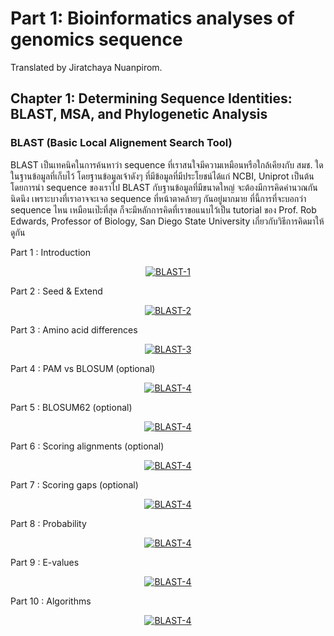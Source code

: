 # Part 1: Bioinformatics analyses of genomics sequence
Translated by Jiratchaya Nuanpirom.

## Chapter 1: Determining Sequence Identities: BLAST, MSA, and Phylogenetic Analysis
### BLAST (Basic Local Alignement Search Tool)
BLAST เป็นเทคนิคในการค้นหาว่า sequence ที่เราสนใจมีความเหมือนหรือใกล้เคียงกับ สมช. ใด ในฐานข้อมูลที่เก็บไว้ โดยฐานข้อมูลเจ้าดังๆ ที่มีข้อมูลที่มีประโยชน์ได้แก่ NCBI, Uniprot เป็นต้น โดยการนำ sequence ของเราไป BLAST กับฐานข้อมูลที่มีขนาดใหญ่ จะต้องมีการคิดคำนวณกันนิดนึง เพราะบางที่เราอาจจะเจอ sequence ที่หน้าตาคล้ายๆ กันอยู่มากมาย ที่นี้การที่จะบอกว่า sequence ไหน เหมือนเป๊ะที่สุด ก็จะมีหลักการคิดที่เราขอแนบไว้เป็น tutorial ของ Prof. Rob Edwards, Professor of Biology, San Diego State University เกี่ยวกับวิธีการคิดมาให้ดูกัน 

Part 1 : Introduction
<div align="center">
  <a href="https://www.youtube.com/watch?v=8A-msg23u0w"><img src="https://img.youtube.com/vi/8A-msg23u0w/0.jpg" alt="BLAST-1"></a>
</div>


Part 2 : Seed & Extend
<div align="center">
  <a href="https://www.youtube.com/watch?v=kAAme1fBanc"><img src="https://img.youtube.com/vi/kAAme1fBanc/0.jpg" alt="BLAST-2"></a>
</div>


Part 3 : Amino acid differences 
<div align="center">
  <a href="https://www.youtube.com/watch?v=K7i2XbFZv6Y"><img src="https://img.youtube.com/vi/K7i2XbFZv6Y/0.jpg" alt="BLAST-3"></a>
</div>


Part 4 : PAM vs BLOSUM (optional)
<div align="center">
  <a href="https://www.youtube.com/watch?v=68lF71zEUF8"><img src="https://img.youtube.com/vi/68lF71zEUF8/0.jpg" alt="BLAST-4"></a>
</div>


Part 5 : BLOSUM62 (optional)
<div align="center">
  <a href="https://www.youtube.com/watch?v=njva17LwhsE"><img src="https://img.youtube.com/vi/njva17LwhsE/0.jpg" alt="BLAST-4"></a>
</div>


Part 6 : Scoring alignments (optional)
<div align="center">
  <a href="https://www.youtube.com/watch?v=2V9HNxbWUMg"><img src="https://img.youtube.com/vi/2V9HNxbWUMg/0.jpg" alt="BLAST-4"></a>
</div>
 

Part 7 : Scoring gaps (optional)
<div align="center">
  <a href="https://www.youtube.com/watch?v=2YUECI6cLHo"><img src="https://img.youtube.com/vi/2YUECI6cLHo/0.jpg" alt="BLAST-4"></a>
</div>

Part 8 : Probability
<div align="center">
  <a href="https://www.youtube.com/watch?v=ZldgQTq4IyU"><img src="https://img.youtube.com/vi/ZldgQTq4IyU/0.jpg" alt="BLAST-4"></a>
</div>

Part 9 : E-values
<div align="center">
  <a href="https://www.youtube.com/watch?v=S3gr8gjKHhc"><img src="https://img.youtube.com/vi/S3gr8gjKHhc/0.jpg" alt="BLAST-4"></a>
</div>

Part 10 : Algorithms
<div align="center">
  <a href="https://www.youtube.com/watch?v=1l2p_Q7QyB4"><img src="https://img.youtube.com/vi/1l2p_Q7QyB4/0.jpg" alt="BLAST-4"></a>
</div>

